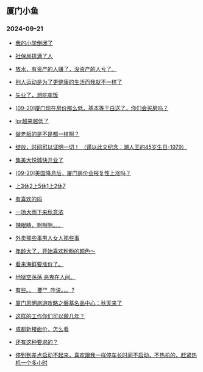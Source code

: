 ## 厦门小鱼 
### 2024-09-21

+ [我的小学倒闭了](http://bbs.xmfish.com/read-htm-tid-18245178.html)

+ [社保局排满了人](http://bbs.xmfish.com/read-htm-tid-18245286.html)

+ [放水，有资产的人赚了，没资产的人亏了。](http://bbs.xmfish.com/read-htm-tid-18245262.html)

+ [别人运动是为了更健康的生活而我就不一样了](http://bbs.xmfish.com/read-htm-tid-18245173.html)

+ [失业了，想吃牢饭](http://bbs.xmfish.com/read-htm-tid-18245310.html)

+ [[09-20]厦门现在房价那么低，基本等于白送了，你们会买房吗？](http://bbs.xmfish.com/read-htm-tid-18245386.html)

+ [lpr越来越低了](http://bbs.xmfish.com/read-htm-tid-18245304.html)

+ [做老板的是不是都一样啊？](http://bbs.xmfish.com/read-htm-tid-18245270.html)

+ [绽放，时间可以证明一切！
（谨以此文纪念：潮人王的45岁生日-1979）](http://bbs.xmfish.com/read-htm-tid-18245309.html)

+ [集美大悦城快开业了](http://bbs.xmfish.com/read-htm-tid-18245339.html)

+ [[09-20]美国降息后，厦门房价会报复性上涨吗？](http://bbs.xmfish.com/read-htm-tid-18245384.html)

+ [上3休2上5休1上2休7](http://bbs.xmfish.com/read-htm-tid-18245217.html)

+ [有喜欢的吗](http://bbs.xmfish.com/read-htm-tid-18245319.html)

+ [一场大雨下来秋意浓](http://bbs.xmfish.com/read-htm-tid-18245357.html)

+ [辣眼睛，啊啊啊。。。](http://bbs.xmfish.com/read-htm-tid-18245445.html)

+ [外卖那些事男人女人那些事](http://bbs.xmfish.com/read-htm-tid-18245440.html)

+ [年龄大了，开始喜欢粉粉的颜色～](http://bbs.xmfish.com/read-htm-tid-18245456.html)

+ [看来海鲜要涨价了。](http://bbs.xmfish.com/read-htm-tid-18245396.html)

+ [地狱空荡荡,恶鬼在人间。](http://bbs.xmfish.com/read-htm-tid-18245434.html)

+ [有些。。  要°°  咋说。。。?](http://bbs.xmfish.com/read-htm-tid-18245420.html)

+ [厦门思明旅游攻略之磐基名品中心：秋天来了](http://bbs.xmfish.com/read-htm-tid-18245423.html)

+ [这样的工作你们可以做几年？](http://bbs.xmfish.com/read-htm-tid-18245458.html)

+ [成都新楼面价，怎么看](http://bbs.xmfish.com/read-htm-tid-18245436.html)

+ [还有这种要求的？](http://bbs.xmfish.com/read-htm-tid-18245437.html)

+ [停到到差点启动不起来，喜欢跟我一样停车长时间不启动，不热机的，赶紧热机一个多小时](http://bbs.xmfish.com/read-htm-tid-18245472.html)

